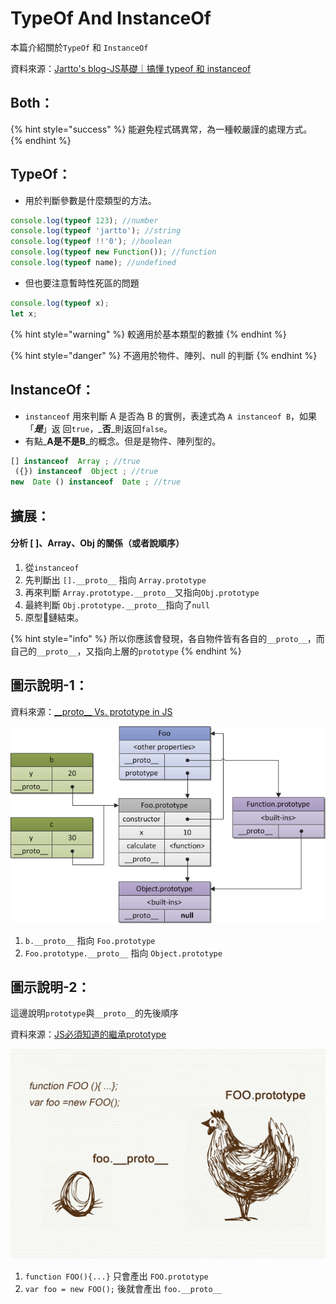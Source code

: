 # TypeOf And InstanceOf

本篇介紹關於`TypeOf` 和 `InstanceOf`

資料來源：[Jartto's blog-JS基礎｜搞懂 typeof 和 instanceof](http://jartto.wang/2019/01/17/js-typeof/)

## Both：

{% hint style="success" %}
能避免程式碼異常，為一種較嚴謹的處理方式。
{% endhint %}

## TypeOf：

* 用於判斷參數是什麼類型的方法。

```javascript
console.log(typeof 123); //number
console.log(typeof 'jartto'); //string
console.log(typeof !!'0'); //boolean
console.log(typeof new Function()); //function
console.log(typeof name); //undefined
```

* 但也要注意暫時性死區的問題

```javascript
console.log(typeof x);
let x;
```

{% hint style="warning" %}
較適用於基本類型的數據
{% endhint %}

{% hint style="danger" %}
不適用於物件、陣列、null 的判斷
{% endhint %}

## InstanceOf：

* `instanceof` 用來判斷 A 是否為 B 的實例，表達式為 `A instanceof B`，如果「_**是**_」返 回`true`，_**否**_則返回`false`。 
* 有點_**A是不是B**_的概念。但是是物件、陣列型的。

```javascript
[] instanceof  Array ; //true
 ({}) instanceof  Object ; //true 
new  Date () instanceof  Date ; //true
```

## 擴展：

#### 分析 \[ \]、Array、Obj 的關係（或者說順序）

1. 從`instanceof` 
2. 先判斷出 `[].__proto__` 指向 `Array.prototype` 
3. 再來判斷 `Array.prototype.__proto__`又指向`Obj.prototype` 
4. 最終判斷 `Obj.prototype.__proto__`指向了`null` 
5. 原型鏈結束。

{% hint style="info" %}
所以你應該會發現，各自物件皆有各自的`__proto__`，而自己的`__proto__`，又指向上層的`prototype`
{% endhint %}

## 圖示說明-1：

資料來源：[\_\_proto\_\_ Vs. prototype in JS](https://stackoverflow.com/questions/9959727/proto-vs-prototype-in-javascript)

![](../../.gitbook/assets/agfn3%20%281%29.png)

1. `b.__proto__` 指向 `Foo.prototype` 
2. `Foo.prototype.__proto__` 指向 `Object.prototype`

## 圖示說明-2：

這邊說明`prototype`與`__proto__`的先後順序

資料來源：[JS必須知道的繼承prototype](https://medium.com/@peterchang_82818/javascripter-%E5%BF%85%E9%A0%88%E7%9F%A5%E9%81%93%E7%9A%84%E7%B9%BC%E6%89%BF%E5%9B%A0%E5%AD%90-prototype-prototype-proto-object-class-inheritace-nodejs-%E7%89%A9%E4%BB%B6-%E7%B9%BC%E6%89%BF-54102240a8b4)

![](../../.gitbook/assets/1_ndbfampflmssikfmlxwivq.jpg)

1. `function FOO(){...}` 只會產出 `FOO.prototype` 
2. `var foo = new FOO();`  後就會產出 `foo.__proto__`





















